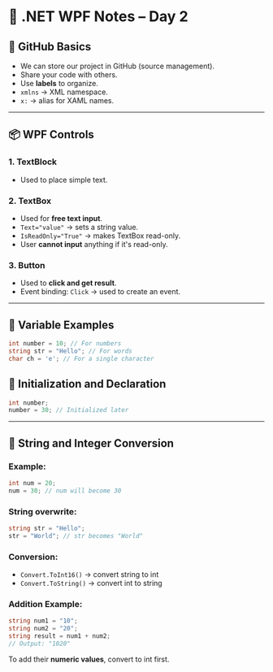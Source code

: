 
# 📝 .NET WPF Notes – Day 2

## 📌 GitHub Basics
- We can store our project in GitHub (source management).
- Share your code with others.
- Use **labels** to organize.
- `xmlns` → XML namespace.
- `x:` → alias for XAML names.

---

## 📦 WPF Controls

### 1. **TextBlock**
- Used to place simple text.

### 2. **TextBox**
- Used for **free text input**.
- `Text="value"` → sets a string value.
- `IsReadOnly="True"` → makes TextBox read-only.
- User **cannot input** anything if it's read-only.

### 3. **Button**
- Used to **click and get result**.
- Event binding: `Click` → used to create an event.

---

## 🔢 Variable Examples

```csharp
int number = 10; // For numbers
string str = "Hello"; // For words
char ch = 'e'; // For a single character
```

## 🔁 Initialization and Declaration

```csharp
int number;
number = 30; // Initialized later
```

---

## 🧮 String and Integer Conversion

### Example:
```csharp
int num = 20;
num = 30; // num will become 30
```

### String overwrite:
```csharp
string str = "Hello";
str = "World"; // str becomes "World"
```

### Conversion:
- `Convert.ToInt16()` → convert string to int
- `Convert.ToString()` → convert int to string

### Addition Example:
```csharp
string num1 = "10";
string num2 = "20";
string result = num1 + num2;
// Output: "1020"
```

To add their **numeric values**, convert to int first.
